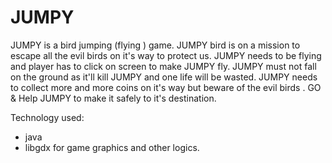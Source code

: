 # JUMPY
JUMPY is a bird jumping (flying ) game.
JUMPY bird is on a mission to escape all the evil birds on it's way to protect us.
JUMPY needs to be flying and player has to click on screen to make JUMPY fly.
JUMPY must not fall on the ground as it'll kill JUMPY and one life will be wasted.
JUMPY needs to collect more and more coins on it's way but beware of the evil birds .
GO & Help JUMPY to make it safely to it's destination.

Technology used:
  * java
  * libgdx for game graphics and other logics.
  
  
